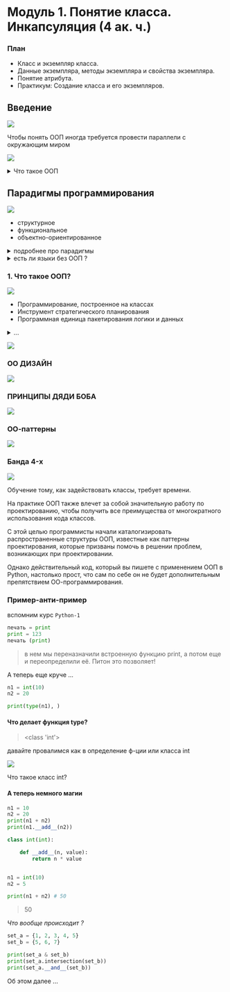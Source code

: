 # Модуль 1. Понятие класса. Инкапсуляция  (4 ак. ч.)

### План

*	Класс и экземпляр класса.
*	Данные экземпляра, методы экземпляра и свойства экземпляра.
*	Понятие атрибута.
*	Практикум: Создание класса и его экземпляров.



## Введение

![](img/oop-2.jpg)


Чтобы понять ООП иногда требуется провести параллели с окружающим миром 

![](img/oop-3.jpg)


<details>
<summary>Что такое ООП</summary>
Что такое ООП? Это такой стиль написания программы, при котором её отдельные компоненты представляются нам объектами из окружающего нас мира.

Самым удачным примером является реализация знакомой всем видеоигры, где волк ловит яйца. В этой игре сущностей, которыми приходится оперировать всего несколько:

🔹 Волк
🔹 Яйцо
🔹 Стойка, по которой катится яйцо

Представьте, что с точки зрения написания программы каждая из этих сущностей обладает своим "чертежом", по которому она создается. Чертеж вы создаёте единожды для каждой сущности, а дальше клепаете по ним столько объектов, сколько вам угодно!

Те, кто не знаком с искусством разработки могут удивиться, но во многом именно так и создаются современные видеоигры!
</details>

## Парадигмы программирования

![](img/paradigm.png)

* структурное
* функциональное
* объектно-ориентированное



<details>
<summary>подробнее про парадигмы</summary>

Функциональное программирование открыто в 1936 году, когда Чёрч придумал лямбда-исчисление. Первый функциональный язык LISP был создан в 1958 году Джоном МакКарти.

В 1968 году Дейкстра понял, что goto – это зло, и программы должны строиться из трёх базовых структур: 

> последовательности, ветвления и цикла

С этого момента появился термин структурное программирования.

Этап активного развития алгоритмических языков. 
До этого языки машиные коды, перфокарты и языки ассемблера,

Концепция ООП зародилась в 1960-x гг. когда. 

Каждая из этих парадигм убирает возможности у программиста, а не добавляет.

Они говорят нам скорее, что нам не нужно делать, чем то, что нам нужно делать.


Но стоит отметить, что вплоть до начала 1990-х программисты могли свободно обходиться без ООП, пока оно не стало доминирующим направлением и внедрено в самый популярный (на тот момент) язык программирования С++. 

Так что же это такое и почему сейчас знать ООП должен каждый, уважающий себя, начинающий программист?

Для нас важно вот что: речь будет идти не просто о классах и объектах, а о том, как концепция классов и объектов реализуется в языке Python. 

Почему это важно? 

Важно потому, что сама по себе тема ООП и, более конкретно, классов и объектов, обычно достаточно сложна для понимания даже для тех, кто имеет опыт программирования. 

А в случае с языком Python проблемы, скорее всего, возникнут не только у новичков, но и у программистов, знакомых с методами ООП на примере таких языков, как C++, Java или С#.

С другой стороны ООП в Python достаточно проста понимания.

Для тех, кто знаком с другими объектно-ориентированными языками: в Python класс сам является объектом. 

Это  обстоятельство имеет весьма далеко идущие последствия.

Более того, как мы уже знаем, переменные в Python не объявляются, а вводятся в программу путем присваивания значения. 

Это же правило остается справедливым при работе с классами и объектами. 

Отсюда получается, что процедура объявления полей, стандартная для многих языков программирования, в Python просто теряет смысл. 

Аналогично, многие привычные (по языкам программирования С++, Java и С#) в ООП моменты окажутся чуждыми для языка Python. 

Короче говоря, в магии и экзотике недостатка не будет.

</details> 


<details>
<summary>есть ли языки без ООП ?</summary>
CИ (без плюсов),
Pascal,
Fortran,
Cobol,
Ассемблер,
Rust,
VBS
</details> 



### 1. Что такое ООП?

![](img/oop-1.png)

- Программирование, построенное на классах
- Инструмент стратегического планирования
- Программная единица пакетирования логики и данных

<details>
<summary>...</summary>

* ООП — эффективный способ программирования, который предусматривает разложение кода на составляющие с целью минимизации избыточности и написания новых программ путем настройки существующего кода, а не его изменения на месте

* ООП — это одна из парадигм разработки, подразумевающая организацию программного кода, ориентируясь на данные и объекты, а не на функции и логические структуры.

* ООП — методология или стиль программирования на основе описания типов/моделей предметной области и их взаимодействия, представленных порождением из прототипов или как экземпляры классов, которые образуют иерархию наследования
</details>


![](img/oop-3.png)



### ОО ДИЗАЙН 

![](img/oo-design.png)

### ПРИНЦИПЫ ДЯДИ БОБА

![](img/bob.png)

### ОО-паттерны
![](img/oo-patterns.png)

### Банда 4-x

![](img/banda-4.png)


Обучение тому, как задействовать классы, требует времени. 

На практике ООП также влечет за собой значительную
работу по проектированию, чтобы получить все преимущества от многократного использования кода классов. 

С этой целью программисты начали каталогизировать распространенные структуры ООП, известные как паттерны проектирования, которые призваны помочь в решении проблем, возникающих при проектировании. 

Однако действительный код, который вы пишете с применением ООП в Python, настолько прост, что сам по себе он не будет дополнительным препятствием ОО-программирования.

### Пример-анти-пример 

вспомним курс `Python-1`

```python
печать = print
print = 123
печать (print)
```

> в нем мы переназначили встроенную функцию print, а потом еще и переопределили её. Питон это позволяет!

А теперь еще круче ... 

```python
n1 = int(10)
n2 = 20

print(type(n1), )
```

#### Что делает функция type?

> <class 'int'>

давайте провалимся как в определение ф-ции или класса int

![](img/__add__.png)

Что такое класс int?

#### А теперь немного магии

```python
n1 = 10
n2 = 20
print(n1 + n2)
print(n1.__add__(n2))
```


```python
class int(int):

    def __add__(n, value):
        return n * value


n1 = int(10)
n2 = 5

print(n1 + n2) # 50
```
> 50 

_Что вообще происходит ?_


```python
set_a = {1, 2, 3, 4, 5}
set_b = {5, 6, 7}

print(set_a & set_b)
print(set_a.intersection(set_b))
print(set_a.__and__(set_b))
```


Об этом далее ...  

